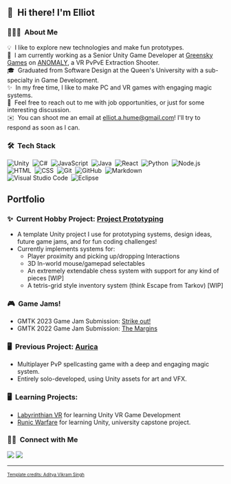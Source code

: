 ## 👋 &nbsp;Hi there! I'm Elliot

### 👨🏻‍💻 &nbsp;About Me

💡  &nbsp;I like to explore new technologies and make fun prototypes.\
📑 &nbsp;I am currently working as a Senior Unity Game Developer at [Greensky Games](https://www.greensky.games/) on [ANOMALY](https://www.anomaly-vr.com/), a VR PvPvE Extraction Shooter.\
🎓 &nbsp;Graduated from Software Design at the Queen's University with a sub-specialty in Game Development.\
✨ &nbsp;In my free time, I like to make PC and VR games with engaging magic systems.\
💬 &nbsp;Feel free to reach out to me with job opportunities, or just for some interesting discussion.\
✉️ &nbsp;You can shoot me an email at elliot.a.hume@gmail.com! I'll try to respond as soon as I can.

### 🛠 &nbsp;Tech Stack

![Unity](https://img.shields.io/badge/-Unity-05122A?style=flat&logo=unity)&nbsp;
![C#](https://img.shields.io/badge/-C%23-05122A?style=flat&logo=C%2B%2B)&nbsp;
![JavaScript](https://img.shields.io/badge/-JavaScript-05122A?style=flat&logo=javascript)&nbsp;
![Java](https://img.shields.io/badge/-Java-05122A?style=flat&logo=Java&logoColor=FFA518)&nbsp;
![React](https://img.shields.io/badge/-React-05122A?style=flat&logo=react)&nbsp;
![Python](https://img.shields.io/badge/-Python-05122A?style=flat&logo=python)&nbsp;
![Node.js](https://img.shields.io/badge/-Node.js-05122A?style=flat&logo=node.js)&nbsp;
![HTML](https://img.shields.io/badge/-HTML-05122A?style=flat&logo=HTML5)&nbsp;
![CSS](https://img.shields.io/badge/-CSS-05122A?style=flat&logo=CSS3&logoColor=1572B6)&nbsp;
![Git](https://img.shields.io/badge/-Git-05122A?style=flat&logo=git)&nbsp;
![GitHub](https://img.shields.io/badge/-GitHub-05122A?style=flat&logo=github)&nbsp;
![Markdown](https://img.shields.io/badge/-Markdown-05122A?style=flat&logo=markdown)\
![Visual Studio Code](https://img.shields.io/badge/-Visual%20Studio%20Code-05122A?style=flat&logo=visual-studio-code&logoColor=007ACC)&nbsp;
![Eclipse](https://img.shields.io/badge/-Eclipse-05122A?style=flat&logo=eclipse-ide&logoColor=2C2255)

## Portfolio

### ✨ &nbsp;Current Hobby Project: [Project Prototyping](https://github.com/ElliotHume/project-prototyping)
- A template Unity project I use for prototyping systems, design ideas, future game jams, and for fun coding challenges!
- Currently implements systems for:
    - Player proximity and picking up/dropping Interactions
    - 3D In-world mouse/gamepad selectables
    - An extremely extendable chess system with support for any kind of pieces [WIP]
    - A tetris-grid style inventory system (think Escape from Tarkov) [WIP]

### 🎮 &nbsp;Game Jams!
- GMTK 2023 Game Jam Submission: [Strike out!](https://elliothume.itch.io/strike-out)
- GMTK 2022 Game Jam Submission: [The Margins](https://addyvan.itch.io/the-margins)

### 🖥️ &nbsp;Previous Project: [Aurica](https://github.com/ElliotHume/Aurica)
- Multiplayer PvP spellcasting game with a deep and engaging magic system.
- Entirely solo-developed, using Unity assets for art and VFX.  

### 🖥️ &nbsp;Learning Projects:
- [Labyrinthian VR](https://github.com/ElliotHume/LabyrinthianVR) for learning Unity VR Game Development
- [Runic Warfare](https://github.com/Humeian/Runic-Warfare) for learning Unity, university capstone project.



### 🤝🏻 &nbsp;Connect with Me

<p align="left">
<a href="https://www.linkedin.com/in/elliothume/"><img src="https://img.shields.io/badge/-Elliot%20Hume-0077B5?style=flat&logo=Linkedin&logoColor=white"/></a>
<a href="mailto:elliot.a.hume@gmail.com"><img src="https://img.shields.io/badge/-elliot.a.hume@gmail.com-D14836?style=flat&logo=Gmail&logoColor=white"/></a>
</p>

-----
<p style="font-size: x-small;">
  <a href="https://github.com/AVS1508">Template credits: Aditya Vikram Singh</a>
</p>
